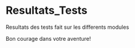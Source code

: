 # Resultats_Tests
Resultats des tests fait sur les differents modules

Bon courage dans votre aventure!
